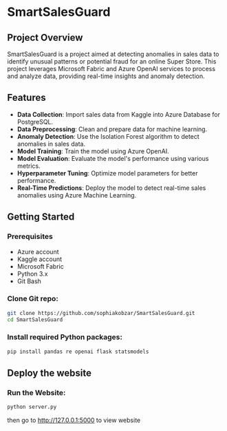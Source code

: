 # SmartSalesGuard

## Project Overview
SmartSalesGuard is a project aimed at detecting anomalies in sales data to identify unusual patterns or potential fraud for an online Super Store. This project leverages Microsoft Fabric and Azure OpenAI services to process and analyze data, providing real-time insights and anomaly detection.

## Features
- **Data Collection**: Import sales data from Kaggle into Azure Database for PostgreSQL.
- **Data Preprocessing**: Clean and prepare data for machine learning.
- **Anomaly Detection**: Use the Isolation Forest algorithm to detect anomalies in sales data.
- **Model Training**: Train the model using Azure OpenAI.
- **Model Evaluation**: Evaluate the model's performance using various metrics.
- **Hyperparameter Tuning**: Optimize model parameters for better performance.
- **Real-Time Predictions**: Deploy the model to detect real-time sales anomalies using Azure Machine Learning.

## Getting Started

### Prerequisites
- Azure account
- Kaggle account
- Microsoft Fabric
- Python 3.x
- Git Bash

### Clone Git repo: 
```bash
git clone https://github.com/sophiakobzar/SmartSalesGuard.git
cd SmartSalesGuard
```
### Install required Python packages:
```bash
pip install pandas re openai flask statsmodels
```


## Deploy the website

### Run the Website:
```bash
python server.py
```
then go to http://127.0.0.1:5000 to view website

